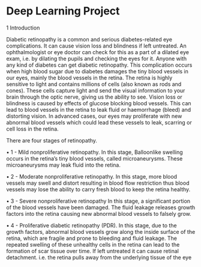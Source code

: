 # Deep Learning Project

1 Introduction

Diabetic retinopathy is a common and serious diabetes-related eye complications. It can cause vision loss and blindness if left untreated. An ophthalmologist or eye doctor can check for this as a part of a dilated eye exam, i.e. by dilating the pupils and checking the eyes for it. Anyone with any kind of diabetes can get diabetic retinopathy. This complication occurs when high blood sugar due to diabetes damages the tiny blood vessels in our eyes, mainly the blood vessels in the retina. The retina is highly sensitive to light and contains millions of cells (also known as rods and cones). These cells capture light and send the visual information to your brain through the optic nerve, giving us the ability to see. Vision loss or blindness is caused by effects of glucose blocking blood vessels. This can lead to blood vessels in the retina to leak fluid or haemorrhage (bleed) and distorting vision. In advanced cases, our eyes may proliferate with new abnormal blood vessels which could lead these vessels to leak, scarring or cell loss in the retina.

There are four stages of retinopathy.

• 1 - Mild nonproliferative retinopathy.
In this stage, Balloonlike swelling occurs in the retina’s tiny blood vessels, called microaneurysms. These microaneurysms may leak fluid into the retina.

• 2 - Moderate nonproliferative retinopathy.
In this stage, more blood vessels may swell and distort resulting in blood flow restriction thus blood vessels may lose the ability to carry fresh blood to keep the retina healthy.

• 3 - Severe nonproliferative retinopathy
In this stage, a significant portion of the blood vessels have been damaged. The fluid leakage releases growth factors into the retina causing new abnormal blood vessels to falsely grow.

• 4 - Proliferative diabetic retinopathy (PDR).
In this stage, due to the growth factors, abnormal blood vessels grow along the inside surface of the retina, which are fragile and prone to bleeding and fluid leakage. The repeated swelling of these unhealthy cells in the retina can lead to the formation of scar tissue over time. If left untreated it can cause retinal detachment. i.e. the retina pulls away from the underlying tissue of the eye 
